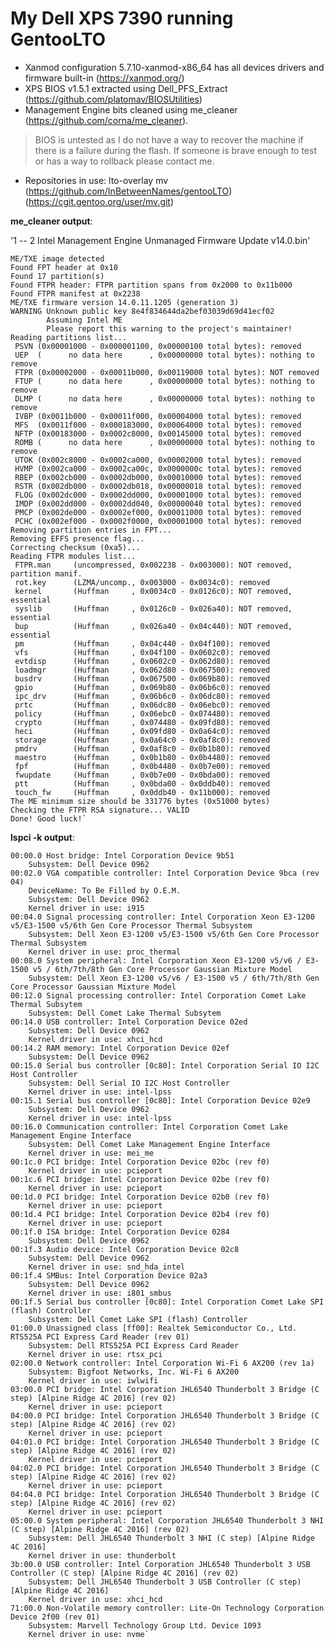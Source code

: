 
# My Dell XPS 7390 running GentooLTO

 - Xanmod configuration 5.7.10-xanmod-x86_64 has all devices drivers and
   firmware built-in
   (https://xanmod.org/)
 - XPS BIOS v1.5.1 extracted using Dell_PFS_Extract
   (https://github.com/platomav/BIOSUtilities)
 - Management Engine bits cleaned using me_cleaner
   (https://github.com/corna/me_cleaner).

> BIOS is untested as I do not have a way to recover the machine if
> there is a failure during the flash. If someone is brave enough to
> test or has a way to rollback please contact me.

 - Repositories in use:
   lto-overlay  mv
   (https://github.com/InBetweenNames/gentooLTO)
   (https://cgit.gentoo.org/user/mv.git)

**me_cleaner output**:

'1 -- 2 Intel Management Engine Unmanaged Firmware Update v14.0.bin'

    ME/TXE image detected
    Found FPT header at 0x10
    Found 17 partition(s)
    Found FTPR header: FTPR partition spans from 0x2000 to 0x11b000
    Found FTPR manifest at 0x2238
    ME/TXE firmware version 14.0.11.1205 (generation 3)
    WARNING Unknown public key 8e4f834644da2bef03039d69d41ecf02
            Assuming Intel ME
            Please report this warning to the project's maintainer!
    Reading partitions list...
     PSVN (0x00001000 - 0x000001100, 0x00000100 total bytes): removed
     UEP  (      no data here      , 0x00000000 total bytes): nothing to remove
     FTPR (0x00002000 - 0x00011b000, 0x00119000 total bytes): NOT removed
     FTUP (      no data here      , 0x00000000 total bytes): nothing to remove
     DLMP (      no data here      , 0x00000000 total bytes): nothing to remove
     IVBP (0x0011b000 - 0x00011f000, 0x00004000 total bytes): removed
     MFS  (0x0011f000 - 0x000183000, 0x00064000 total bytes): removed
     NFTP (0x00183000 - 0x0002c8000, 0x00145000 total bytes): removed
     ROMB (      no data here      , 0x00000000 total bytes): nothing to remove
     UTOK (0x002c8000 - 0x0002ca000, 0x00002000 total bytes): removed
     HVMP (0x002ca000 - 0x0002ca00c, 0x0000000c total bytes): removed
     RBEP (0x002cb000 - 0x0002db000, 0x00010000 total bytes): removed
     RSTR (0x002db000 - 0x0002db018, 0x00000018 total bytes): removed
     FLOG (0x002dc000 - 0x0002dd000, 0x00001000 total bytes): removed
     IMDP (0x002dd000 - 0x0002dd040, 0x00000040 total bytes): removed
     PMCP (0x002de000 - 0x0002ef000, 0x00011000 total bytes): removed
     PCHC (0x002ef000 - 0x0002f0000, 0x00001000 total bytes): removed
    Removing partition entries in FPT...
    Removing EFFS presence flag...
    Correcting checksum (0xa5)...
    Reading FTPR modules list...
     FTPR.man     (uncompressed, 0x002238 - 0x003000): NOT removed, partition manif.
     rot.key      (LZMA/uncomp., 0x003000 - 0x0034c0): removed
     kernel       (Huffman     , 0x0034c0 - 0x0126c0): NOT removed, essential
     syslib       (Huffman     , 0x0126c0 - 0x026a40): NOT removed, essential
     bup          (Huffman     , 0x026a40 - 0x04c440): NOT removed, essential
     pm           (Huffman     , 0x04c440 - 0x04f100): removed
     vfs          (Huffman     , 0x04f100 - 0x0602c0): removed
     evtdisp      (Huffman     , 0x0602c0 - 0x062d80): removed
     loadmgr      (Huffman     , 0x062d80 - 0x067500): removed
     busdrv       (Huffman     , 0x067500 - 0x069b80): removed
     gpio         (Huffman     , 0x069b80 - 0x06b6c0): removed
     ipc_drv      (Huffman     , 0x06b6c0 - 0x06dc80): removed
     prtc         (Huffman     , 0x06dc80 - 0x06ebc0): removed
     policy       (Huffman     , 0x06ebc0 - 0x074480): removed
     crypto       (Huffman     , 0x074480 - 0x09fd80): removed
     heci         (Huffman     , 0x09fd80 - 0x0a64c0): removed
     storage      (Huffman     , 0x0a64c0 - 0x0af8c0): removed
     pmdrv        (Huffman     , 0x0af8c0 - 0x0b1b80): removed
     maestro      (Huffman     , 0x0b1b80 - 0x0b4480): removed
     fpf          (Huffman     , 0x0b4480 - 0x0b7e00): removed
     fwupdate     (Huffman     , 0x0b7e00 - 0x0bda00): removed
     ptt          (Huffman     , 0x0bda00 - 0x0ddb40): removed
     touch_fw     (Huffman     , 0x0ddb40 - 0x11b000): removed
    The ME minimum size should be 331776 bytes (0x51000 bytes)
    Checking the FTPR RSA signature... VALID
    Done! Good luck!`


**lspci -k output**:

    00:00.0 Host bridge: Intel Corporation Device 9b51
    	Subsystem: Dell Device 0962
    00:02.0 VGA compatible controller: Intel Corporation Device 9bca (rev 04)
    	DeviceName: To Be Filled by O.E.M.
    	Subsystem: Dell Device 0962
    	Kernel driver in use: i915
    00:04.0 Signal processing controller: Intel Corporation Xeon E3-1200 v5/E3-1500 v5/6th Gen Core Processor Thermal Subsystem
    	Subsystem: Dell Xeon E3-1200 v5/E3-1500 v5/6th Gen Core Processor Thermal Subsystem
    	Kernel driver in use: proc_thermal
    00:08.0 System peripheral: Intel Corporation Xeon E3-1200 v5/v6 / E3-1500 v5 / 6th/7th/8th Gen Core Processor Gaussian Mixture Model
    	Subsystem: Dell Xeon E3-1200 v5/v6 / E3-1500 v5 / 6th/7th/8th Gen Core Processor Gaussian Mixture Model
    00:12.0 Signal processing controller: Intel Corporation Comet Lake Thermal Subsytem
    	Subsystem: Dell Comet Lake Thermal Subsytem
    00:14.0 USB controller: Intel Corporation Device 02ed
    	Subsystem: Dell Device 0962
    	Kernel driver in use: xhci_hcd
    00:14.2 RAM memory: Intel Corporation Device 02ef
    	Subsystem: Dell Device 0962
    00:15.0 Serial bus controller [0c80]: Intel Corporation Serial IO I2C Host Controller
    	Subsystem: Dell Serial IO I2C Host Controller
    	Kernel driver in use: intel-lpss
    00:15.1 Serial bus controller [0c80]: Intel Corporation Device 02e9
    	Subsystem: Dell Device 0962
    	Kernel driver in use: intel-lpss
    00:16.0 Communication controller: Intel Corporation Comet Lake Management Engine Interface
    	Subsystem: Dell Comet Lake Management Engine Interface
    	Kernel driver in use: mei_me
    00:1c.0 PCI bridge: Intel Corporation Device 02bc (rev f0)
    	Kernel driver in use: pcieport
    00:1c.6 PCI bridge: Intel Corporation Device 02be (rev f0)
    	Kernel driver in use: pcieport
    00:1d.0 PCI bridge: Intel Corporation Device 02b0 (rev f0)
    	Kernel driver in use: pcieport
    00:1d.4 PCI bridge: Intel Corporation Device 02b4 (rev f0)
    	Kernel driver in use: pcieport
    00:1f.0 ISA bridge: Intel Corporation Device 0284
    	Subsystem: Dell Device 0962
    00:1f.3 Audio device: Intel Corporation Device 02c8
    	Subsystem: Dell Device 0962
    	Kernel driver in use: snd_hda_intel
    00:1f.4 SMBus: Intel Corporation Device 02a3
    	Subsystem: Dell Device 0962
    	Kernel driver in use: i801_smbus
    00:1f.5 Serial bus controller [0c80]: Intel Corporation Comet Lake SPI (flash) Controller
    	Subsystem: Dell Comet Lake SPI (flash) Controller
    01:00.0 Unassigned class [ff00]: Realtek Semiconductor Co., Ltd. RTS525A PCI Express Card Reader (rev 01)
    	Subsystem: Dell RTS525A PCI Express Card Reader
    	Kernel driver in use: rtsx_pci
    02:00.0 Network controller: Intel Corporation Wi-Fi 6 AX200 (rev 1a)
    	Subsystem: Bigfoot Networks, Inc. Wi-Fi 6 AX200
    	Kernel driver in use: iwlwifi
    03:00.0 PCI bridge: Intel Corporation JHL6540 Thunderbolt 3 Bridge (C step) [Alpine Ridge 4C 2016] (rev 02)
    	Kernel driver in use: pcieport
    04:00.0 PCI bridge: Intel Corporation JHL6540 Thunderbolt 3 Bridge (C step) [Alpine Ridge 4C 2016] (rev 02)
    	Kernel driver in use: pcieport
    04:01.0 PCI bridge: Intel Corporation JHL6540 Thunderbolt 3 Bridge (C step) [Alpine Ridge 4C 2016] (rev 02)
    	Kernel driver in use: pcieport
    04:02.0 PCI bridge: Intel Corporation JHL6540 Thunderbolt 3 Bridge (C step) [Alpine Ridge 4C 2016] (rev 02)
    	Kernel driver in use: pcieport
    04:04.0 PCI bridge: Intel Corporation JHL6540 Thunderbolt 3 Bridge (C step) [Alpine Ridge 4C 2016] (rev 02)
    	Kernel driver in use: pcieport
    05:00.0 System peripheral: Intel Corporation JHL6540 Thunderbolt 3 NHI (C step) [Alpine Ridge 4C 2016] (rev 02)
    	Subsystem: Dell JHL6540 Thunderbolt 3 NHI (C step) [Alpine Ridge 4C 2016]
    	Kernel driver in use: thunderbolt
    3b:00.0 USB controller: Intel Corporation JHL6540 Thunderbolt 3 USB Controller (C step) [Alpine Ridge 4C 2016] (rev 02)
    	Subsystem: Dell JHL6540 Thunderbolt 3 USB Controller (C step) [Alpine Ridge 4C 2016]
    	Kernel driver in use: xhci_hcd
    71:00.0 Non-Volatile memory controller: Lite-On Technology Corporation Device 2f00 (rev 01)
    	Subsystem: Marvell Technology Group Ltd. Device 1093
    	Kernel driver in use: nvme`
